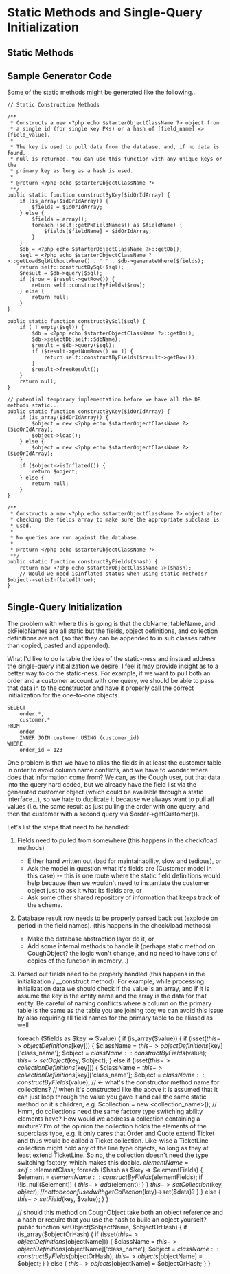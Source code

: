 Static Methods and Single-Query Initialization
==============================================


Static Methods
--------------

<?php

interface CoughFactoryInterface {
	// are we including this? it could check the data passed in and try to call the appropriate construct method below
	public static function construct($stuff);
	
	// name implies you can construct by primary key or by a unique key (using a hash so it knows what column names to look up)
	public static function constructByKey($key);
	
	// typically this one would be called by constructByKey
	public static function constructByCriteria($criteria);
	
	// typically this one would be called by constructByCriteria
	public static function constructBySql($sql);
	
	// typically this one would be called by constructBySql or end-user or relationships (collections and one-to-one objects)
	public static function constructByFields($fields);
}

class ConcreteClass implements CoughFactoryInterface {
	protected static $dbName = 'content';
	protected static $tableName = 'cms_component';
	protected static $pkFieldNames = array('component_id');
	public static function construct() {
		echo 'ConcreteClass::construct()' . "\n";
	}
}

?>


Sample Generator Code
---------------------

Some of the static methods might be generated like the following...

	// Static Construction Methods
	
	/**
	 * Constructs a new <?php echo $starterObjectClassName ?> object from
	 * a single id (for single key PKs) or a hash of [field_name] => [field_value].
	 * 
	 * The key is used to pull data from the database, and, if no data is found,
	 * null is returned. You can use this function with any unique keys or the
	 * primary key as long as a hash is used.
	 * 
	 * @return <?php echo $starterObjectClassName ?>
	 **/
	public static function constructByKey($idOrIdArray) {
		if (is_array($idOrIdArray)) {
			$fields = $idOrIdArray;
		} else {
			$fields = array();
			foreach (self::getPkFieldNames() as $fieldName) {
				$fields[$fieldName] = $idOrIdArray;
			}
		}
		$db = <?php echo $starterObjectClassName ?>::getDb();
		$sql = <?php echo $starterObjectClassName ?>::getLoadSqlWithoutWhere() . ' ' . $db->generateWhere($fields);
		return self::constructBySql($sql);
		$result = $db->query($sql);
		if ($row = $result->getRow()) {
			return self::constructByFields($row);
		} else {
			return null;
		}
	}
	
	public static function constructBySql($sql) {
		if ( ! empty($sql)) {
			$db = <?php echo $starterObjectClassName ?>::getDb();
			$db->selectDb(self::$dbName);
			$result = $db->query($sql);
			if ($result->getNumRows() == 1) {
				return self::constructByFields($result->getRow());
			}
			$result->freeResult();
		}
		return null;
	}
	
	// potential temporary implementation before we have all the DB methods static...
	public static function constructByKey($idOrIdArray) {
		if (is_array($idOrIdArray)) {
			$object = new <?php echo $starterObjectClassName ?>($idOrIdArray);
			$object->load();
		} else {
			$object = new <?php echo $starterObjectClassName ?>($idOrIdArray);
		}
		if ($object->isInflated()) {
			return $object;
		} else {
			return null;
		}
	}
	
	/**
	 * Constructs a new <?php echo $starterObjectClassName ?> object after
	 * checking the fields array to make sure the appropriate subclass is
	 * used.
	 * 
	 * No queries are run against the database.
	 * 
	 * @return <?php echo $starterObjectClassName ?>
	 **/
	public static function constructByFields($hash) {
		return new <?php echo $starterObjectClassName ?>($hash);
		// Would we need isInflated status when using static methods? $object->setisInflated(true);
	}
	


Single-Query Initialization
---------------------------

The problem with where this is going is that the dbName, tableName, and pkFieldNames are all static but the fields, object definitions, and collection definitions are not. (so that they can be appended to in sub classes rather than copied, pasted and appended).

What I'd like to do is table the idea of the static-ness and instead address the single-query initialization we desire. I feel it may provide insight as to a better way to do the static-ness.  For example, if we want to pull both an order and a customer account with one query, we should be able to pass that data in to the constructor and have it properly call the correct initialization for the one-to-one objects.

	SELECT
		order.*,
		customer.*
	FROM
		order
		INNER JOIN customer USING (customer_id)
	WHERE
		order_id = 123

One problem is that we have to alias the fields in at least the customer table in order to avoid column name conflicts, and we have to wonder where does that information come from? We can, as the Cough user, put that data into the query hard coded, but we already have the field list via the generated customer object (which could be available through a static interface...), so we hate to duplicate it because we always want to pull all values (i.e. the same result as just pulling the order with one query, and then the customer with a second query via $order->getCustomer()).

Let's list the steps that need to be handled:

1. Fields need to pulled from somewhere (this happens in the check/load methods)
	* Either hand written out (bad for maintainability, slow and tedious), or
	* Ask the model in question what it's fields are (Customer model in this case) -- this is one route where the static field definitions would help because then we wouldn't need to instantiate the customer object just to ask it what its fields are, or
	* Ask some other shared repository of information that keeps track of the schema.

2. Database result row needs to be properly parsed back out (explode on period in the field names). (this happens in the check/load methods)
	* Make the database abstraction layer do it, or
	* Add some internal methods to handle it (perhaps static method on CoughObject? the logic won't change, and no need to have tons of copies of the function in memory...)

3. Parsed out fields need to be properly handled (this happens in the initialization / __construct method). For example, while processing initialization data we should check if the value is an array, and if it is assume the key is the entity name and the array is the data for that entity. Be careful of naming conflicts where a column on the primary table is the same as the table you are joining too; we can avoid this issue by also requiring all field names for the primary table to be aliased as well.

	foreach ($fields as $key => $value) {
		if (is_array($value)) {
			if (isset($this->objectDefinitions[$key])) {
				$className = $this->objectDefinitions[$key]['class_name'];
				$object = $className::constructByFields($value);
				$this->setObject($key, $object);
			} else if (isset($this->collectionDefinitions[$key])) {
				$className = $this->collectionDefinitions[$key]['class_name'];
				$object = $className::constructByFields($value); // <- what's the constructor method name for collections?
					// when it's constructed like the above it is assumed that it can just loop through the value you gave it and call the same static method on it's children, e.g.
					$collection = new <collection_name>(); // Hmm, do collections need the same factory type switching ability elements have? How would we address a collection containing a mixture? I'm of the opinion the collection holds the elements of the superclass type, e.g. it only cares that Order and Quote extend Ticket and thus would be called a Ticket collection. Like-wise a TicketLine collection might hold any of the line type objects, so long as they at least extend TicketLine. So no, the collection doesn't need the type switching factory, which makes this doable.
					$elementName = self::$elementClass;
					foreach ($hash as $key => $elementFields) {
						$element = $elementName::consructByFields($elementFields);
						if (!is_null($element)) {
							$this->add($element);
						}
					}
				$this->setCollection($key, $object); // not to be confused with getCollection($key)->set($data)?
			}
		} else {
			$this->setField($key, $value);
		}
	}
	
	// should this method on CoughObject take both an object reference and a hash or require that you use the hash to build an object yourself?
	public function setObject($objectName, $objectOrHash) {
		if (is_array($objectOrHash) {
			if (isset($this->objectDefinitions[$objectName])) {
				$className = $this->objectDefinitions[$objectName]['class_name'];
				$object = $className::constructByFields($objectOrHash);
				$this->objects[$objectName] = $object;
			}
		} else {
			$this->objects[$objectName] = $objectOrHash;
		}
	}

